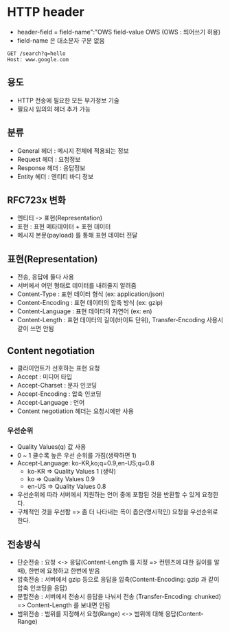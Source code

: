 # HTTP header
- header-field = field-name":"OWS field-value OWS (OWS : 띄어쓰기 허용)
- field-name 은 대소문자 구문 없음
```
GET /search?q=hello
Host: www.google.com
```

## 용도
- HTTP 전송에 필요한 모든 부가정보 기술
- 필요시 임의의 헤더 추가 가능

## 분류
- General 헤더 : 메시지 전체에 적용되는 정보
- Request 헤더 : 요청정보
- Response 헤더 : 응답정보
- Entity 헤더 : 엔티티 바디 정보

## RFC723x 변화
- 엔티티 -> 표현(Representation)
- 표현 : 표현 메타데이터 + 표현 데이터
- 메시지 본문(payload) 를 통해 표현 데이터 전달

## 표현(Representation)
- 전송, 응답에 둘다 사용
- 서버에서 어떤 형태로 데이터를 내려줄지 알려줌
- Content-Type : 표현 데이터 형식 (ex: application/json)
- Content-Encoding : 표현 데이터의 압축 방식 (ex: gzip)
- Content-Language : 표현 데이터의 자연어 (ex: en)
- Content-Length : 표현 데이터의 길이(바이트 단위), Transfer-Encoding 사용시 같이 쓰면 안됨

## Content negotiation
- 클라이언트가 선호하는 표현 요청
- Accept : 미디어 타입
- Accept-Charset : 문자 인코딩
- Accept-Encoding : 압축 인코딩
- Accept-Language : 언어
- Content negotiation 헤더는 요청시에만 사용

### 우선순위
- Quality Values(q) 값 사용
- 0 ~ 1 클수록 높은 우선 순위를 가짐(생략하면 1)
- Accept-Language: ko-KR,ko;q=0.9,en-US;q=0.8
  - ko-KR => Quality Values 1 (생략)
  - ko => Quality Values 0.9
  - en-US => Quality Values 0.8
- 우선순위에 따라 서버에서 지원하는 언어 중에 포함된 것을 반환할 수 있게 요청한다.
- 구체적인 것을 우선함 => 좀 더 나타내는 폭이 좁은(명시적인) 요청을 우선순위로 한다.

## 전송방식
- 단순전송 : 요청 <-> 응답(Content-Length 를 지정 => 컨텐츠에 대한 길이를 알때), 한번에 요청하고 한번에 받음
- 압축전송 : 서버에서 gzip 등으로 응답을 압축(Content-Encoding: gzip 과 같이 압축 인코딩을 응답)
- 분할전송 : 서버에서 전송시 응답을 나눠서 전송 (Transfer-Encoding: chunked) => Content-Length 를 보내면 안됨
- 범위전송 : 범위를 지정해서 요청(Range) <-> 범위에 대해 응답(Content-Range)
